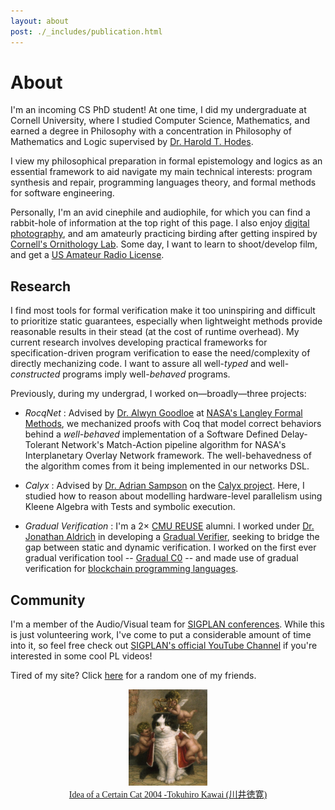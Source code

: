 ```yaml
---
layout: about
post: ./_includes/publication.html
---
```


# About
I'm an incoming CS PhD student! At one time, I did my undergraduate at Cornell University, where I studied Computer Science, Mathematics, and earned a degree in Philosophy with a concentration in Philosophy of Mathematics and Logic supervised by [Dr. Harold T. Hodes](https://philosophy.cornell.edu/harold-theodore-hodes).

I view my philosophical preparation in formal epistemology and logics as an essential framework to aid navigate my main technical interests: program synthesis and repair, programming languages theory, and formal methods for software engineering.

Personally, I'm an avid cinephile and audiophile, for which you can find a rabbit-hole of information at the top right of this page. I also enjoy [digital photography](https://janpaul.pl/photography.html), and am amateurly practicing birding after getting inspired by [Cornell's Ornithology Lab](https://www.birds.cornell.edu/home/). Some day, I want to learn to shoot/develop film, and get a [US Amateur Radio License](http://www.arrl.org/what-is-ham-radio).

## Research

I find most tools for formal verification make it too uninspiring and difficult to prioritize static guarantees, especially when lightweight methods provide reasonable results in their stead (at the cost of runtime overhead). My current research involves developing practical frameworks for specification-driven program verification to ease the need/complexity of directly mechanizing code. I want to assure all well-*typed* and well-*constructed* programs imply well-*behaved* programs.

Previously, during my undergrad, I worked on—broadly—three projects:

- *RocqNet* : Advised by [Dr. Alwyn Goodloe](https://shemesh.larc.nasa.gov/people/aeg/) at [NASA's Langley Formal Methods](https://shemesh.larc.nasa.gov/fm/index.html), we mechanized proofs with Coq that model correct behaviors behind a _well-behaved_ implementation of a Software Defined Delay-Tolerant Network's Match-Action pipeline algorithm for NASA's Interplanetary Overlay Network framework. The well-behavedness of the algorithm comes from it being implemented in our networks DSL.

- *Calyx* : Advised by [Dr. Adrian Sampson](https://www.cs.cornell.edu/~asampson/) on the [Calyx project](https://calyxir.org/). Here, I studied how to reason about  modelling hardware-level parallelism using Kleene Algebra with Tests and symbolic execution.

- *Gradual Verification* : I'm a 2× [CMU REUSE](https://www.cmu.edu/scs/s3d/reuse/Research/index.html) alumni. I worked under [Dr. Jonathan Aldrich](https://www.cs.cmu.edu/~aldrich/) in developing a [Gradual Verifier](http://www.cs.cmu.edu/~aldrich/papers/vmcai2018-gradual-verification.pdf), seeking to bridge the gap between static and dynamic verification. I worked on the first ever gradual verification tool -- [Gradual C0](https://arxiv.org/abs/2210.02428) -- and made use of gradual verification for [blockchain programming languages](https://popl24.sigplan.org/details/prisc-2024-papers/2/Gradual-Verification-for-Smart-Contracts).

## Community

I'm a member of the Audio/Visual team for [SIGPLAN conferences](https://www.sigplan.org/AV). While this is just volunteering work, I've come to put a considerable amount of time into it, so feel free check out [SIGPLAN's official YouTube Channel](https://www.youtube.com/@acmsigplan) if you're interested in some cool PL videos!

<script>
  // Define an array of friends' links and their names
  const friends = [
    { name: 'Song', url: 'https://s-ye.github.io/me/' },
    { name: 'Inle', url: 'https://imbush.github.io/' },
    { name: 'Sid', url: 'https://sholalkere.github.io/' },
    { name: 'Ben', url: 'https://camto.github.io/' },
    { name: 'Sina', url: 'https://sinearc.github.io/' },
    { name: 'Elaine', url: 'https://samoyed.blog/' },
    { name: 'Alex', url: 'https://www.eecs.tufts.edu/~abai02/'},
    { name: 'John', url: 'https://j-hui.com/'},
    { name: 'Chris', url: 'https://flyingrocksquirrel.github.io/'},
    { name: 'Max', url: 'https://conf.researchr.org/profile/conf/maxsun'},
    { name: 'Espada', url: 'https://mastodon.social/@GUIpsp@types.pl'}
  ];

  // Function to choose a random friend and return the URL
  function getRandomFriendURL() {
    const randomIndex = Math.floor(Math.random() * friends.length);
    return friends[randomIndex].url;
  }

  // Function to handle the link click (normal and middle-click)
  function handleLinkClick(event) {
    const randomFriendURL = getRandomFriendURL();

    // If middle mouse button is clicked or Ctrl/Command key is pressed, open in a new tab
    if (event.button === 1 || event.ctrlKey || event.metaKey) {
      window.open(randomFriendURL, '_blank'); // Open in a new tab
    } else {
      // For normal clicks, redirect in the same tab
      window.location.href = randomFriendURL;
    }

    event.preventDefault(); // Prevent default behavior of link
  }
</script>

<!-- Add the button or clickable link somewhere in your HTML -->
<p>Tired of my site? Click <a href="#" onmousedown="handleLinkClick(event);">here</a> for a random one of my friends.</p>

<center>
<img width="25%" src="assets/img/Tokuhiro_Kawai.jpg">
</center>

<center>
<a href="https://www.thegreatcat.org/the-cat-in-art-and-photos-2/cats-asian-art/tokuhiro-kawai-1971-present-japanese" style="font-size: 14px; font-family: 'Lora'">Idea of a Certain Cat 2004 -Tokuhiro Kawai (川井徳寛)</a>
</center>
